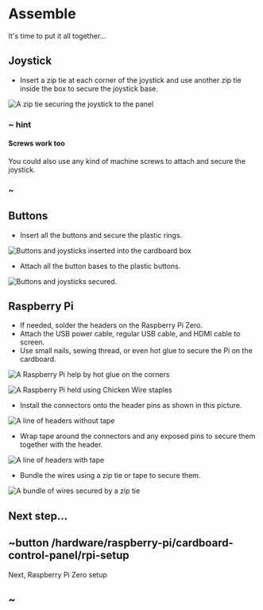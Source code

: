 # Assemble

It's time to put it all together...

## Joystick

* Insert a zip tie at each corner of the joystick and use another zip tie inside the box to secure the joystick base.

![A zip tie securing the joystick to the panel](/static/hardware/raspberry-pi/cardboard-control-panel/zip.jpg)

### ~ hint

#### Screws work too

You could also use any kind of machine screws to attach and secure the joystick.

### ~

## Buttons

* Insert all the buttons and secure the plastic rings.

![Buttons and joysticks inserted into the cardboard box](/static/hardware/raspberry-pi/cardboard-control-panel/buttons.jpg)

* Attach all the button bases to the plastic buttons.

![Buttons and joysticks secured.](/static/hardware/raspberry-pi/cardboard-control-panel/wired.jpg)

## Raspberry Pi

* If needed, solder the headers on the Raspberry Pi Zero.
* Attach the USB power cable, regular USB cable, and HDMI cable to screen.
* Use small nails, sewing thread, or even hot glue to secure the Pi on the cardboard.

![A Raspberry Pi help by hot glue on the corners](/static/hardware/raspberry-pi/cardboard-control-panel/gluecorners.jpg)

![A Raspberry Pi held using Chicken Wire staples](/static/hardware/raspberry-pi/cardboard-control-panel/pi.jpg)

* Install the connectors onto the header pins as shown in this picture.

![A line of headers without tape](/static/hardware/raspberry-pi/cardboard-control-panel/headersloose.jpg)

* Wrap tape around the connectors and any exposed pins to secure them together with the header.

![A line of headers with tape](/static/hardware/raspberry-pi/cardboard-control-panel/headerstaped.jpg)

* Bundle the wires using a zip tie or tape to secure them.

![A bundle of wires secured by a zip tie](/static/hardware/raspberry-pi/cardboard-control-panel/ziptiecables.jpg)

## Next step...

## ~button /hardware/raspberry-pi/cardboard-control-panel/rpi-setup

Next, Raspberry Pi Zero setup

## ~
